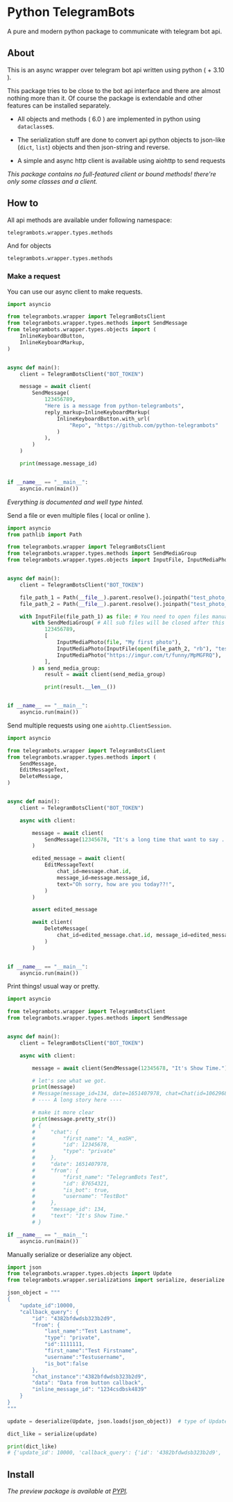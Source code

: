 # Python TelegramBots

A pure and modern python package to communicate with telegram bot api.

## About

This is an async wrapper over telegram bot api written using python ( + 3.10 ).

This package tries to be close to the bot api interface and there are almost
nothing more than it. Of course the package is extendable and other features
can be installed separately.

- All objects and methods ( 6.0 ) are implemented in python using `dataclass`es.

- The serialization stuff are done to convert api python objects to json-like (`dict`, `list`) objects and then json-string and reverse.

- A simple and async http client is available using aiohttp to send requests

_This package contains no full-featured client or bound methods! there're only some classes and a client._

## How to

All api methods are available under following namespace:

```py
telegrambots.wrapper.types.methods
```

And for objects

```py
telegrambots.wrapper.types.methods
```

### Make a request

You can use our async client to make requests.

```py
import asyncio

from telegrambots.wrapper import TelegramBotsClient
from telegrambots.wrapper.types.methods import SendMessage
from telegrambots.wrapper.types.objects import (
    InlineKeyboardButton,
    InlineKeyboardMarkup,
)


async def main():
    client = TelegramBotsClient("BOT_TOKEN")

    message = await client(
        SendMessage(
            123456789,
            "Here is a message from python-telegrambots",
            reply_markup=InlineKeyboardMarkup(
                InlineKeyboardButton.with_url(
                    "Repo", "https://github.com/python-telegrambots"
                )
            ),
        )
    )

    print(message.message_id)


if __name__ == "__main__":
    asyncio.run(main())

```

_Everything is documented and well type hinted._

Send a file or even multiple files ( local or online ).

```py
import asyncio
from pathlib import Path

from telegrambots.wrapper import TelegramBotsClient
from telegrambots.wrapper.types.methods import SendMediaGroup
from telegrambots.wrapper.types.objects import InputFile, InputMediaPhoto


async def main():
    client = TelegramBotsClient("BOT_TOKEN")

    file_path_1 = Path(__file__).parent.resolve().joinpath("test_photo_1.jpg")
    file_path_2 = Path(__file__).parent.resolve().joinpath("test_photo_2.jpg")

    with InputFile(file_path_1) as file: # You need to open files manually if you're using Path.
        with SendMediaGroup( # All sub files will be closed after this
            123456789,
            [
                InputMediaPhoto(file, "My first photo"),
                InputMediaPhoto(InputFile(open(file_path_2, "rb"), "test_photo_2.jpg")), # Directly open and use file.
                InputMediaPhoto("https://imgur.com/t/funny/MpMGFRQ"),
            ],
        ) as send_media_group:
            result = await client(send_media_group)

            print(result.__len__())


if __name__ == "__main__":
    asyncio.run(main())
```

Send multiple requests using one `aiohttp.ClientSession`.

``` py
import asyncio

from telegrambots.wrapper import TelegramBotsClient
from telegrambots.wrapper.types.methods import (
    SendMessage,
    EditMessageText,
    DeleteMessage,
)


async def main():
    client = TelegramBotsClient("BOT_TOKEN")

    async with client:

        message = await client(
            SendMessage(12345678, "It's a long time that want to say ... I love you.")
        )

        edited_message = await client(
            EditMessageText(
                chat_id=message.chat.id,
                message_id=message.message_id,
                text="Oh sorry, how are you today??!",
            )
        )

        assert edited_message

        await client(
            DeleteMessage(
                chat_id=edited_message.chat.id, message_id=edited_message.message_id
            )
        )


if __name__ == "__main__":
    asyncio.run(main())

```

Print things! usual way or pretty.

```py
import asyncio

from telegrambots.wrapper import TelegramBotsClient
from telegrambots.wrapper.types.methods import SendMessage


async def main():
    client = TelegramBotsClient("BOT_TOKEN")

    async with client:

        message = await client(SendMessage(12345678, "It's Show Time."))

        # let's see what we got.
        print(message)
        # Message(message_id=134, date=1651407978, chat=Chat(id=106296897, ...
        # ---- A long story here ----

        # make it more clear
        print(message.pretty_str())
        # {
        #     "chat": {
        #         "first_name": "A̤̮ʀαՏH",
        #         "id": 12345678,
        #         "type": "private"
        #     },
        #     "date": 1651407978,
        #     "from": {
        #         "first_name": "TelegramBots Test",
        #         "id": 87654321,
        #         "is_bot": true,
        #         "username": "TestBot"
        #     },
        #     "message_id": 134,
        #     "text": "It's Show Time."
        # }

if __name__ == "__main__":
    asyncio.run(main())
```

Manually serialize or deserialize any object.

```py
import json
from telegrambots.wrapper.types.objects import Update
from telegrambots.wrapper.serializations import serialize, deserialize

json_object = """
{
    "update_id":10000,
    "callback_query": {
        "id": "4382bfdwdsb323b2d9",
        "from": {
            "last_name":"Test Lastname",
            "type": "private",
            "id":1111111,
            "first_name":"Test Firstname",
            "username":"Testusername",
            "is_bot":false
        },
        "chat_instance":"4382bfdwdsb323b2d9",
        "data": "Data from button callback",
        "inline_message_id": "1234csdbsk4839"
    }
}
"""

update = deserialize(Update, json.loads(json_object))  # type of Update

dict_like = serialize(update)

print(dict_like)
# {'update_id': 10000, 'callback_query': {'id': '4382bfdwdsb323b2d9', 'from': {'id': 1111111, 'is_bot': False, 'first_name': 'Test Firstname', 'last_name': 'Test Lastname', 'username': 'Testusername'}, 'chat_instance': '4382bfdwdsb323b2d9', 'inline_message_id': '1234csdbsk4839', 'data': 'Data from button callback'}}

```

## Install

_The preview package is available at [PYPI](https://pypi.org/project/telegrambots)._
